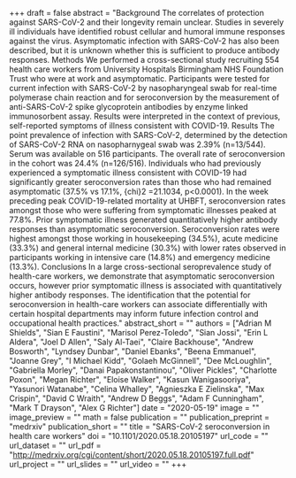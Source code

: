 +++
draft = false
abstract = "Background The correlates of protection against SARS-CoV-2 and their longevity remain unclear. Studies in severely ill individuals have identified robust cellular and humoral immune responses against the virus. Asymptomatic infection with SARS-CoV-2 has also been described, but it is unknown whether this is sufficient to produce antibody responses. Methods We performed a cross-sectional study recruiting 554 health care workers from University Hospitals Birmingham NHS Foundation Trust who were at work and asymptomatic. Participants were tested for current infection with SARS-CoV-2 by nasopharyngeal swab for real-time polymerase chain reaction and for seroconversion by the measurement of anti-SARS-CoV-2 spike glycoprotein antibodies by enzyme linked immunosorbent assay. Results were interpreted in the context of previous, self-reported symptoms of illness consistent with COVID-19. Results The point prevalence of infection with SARS-CoV-2, determined by the detection of SARS-CoV-2 RNA on nasopharnygeal swab was 2.39% (n=13/544). Serum was available on 516 participants. The overall rate of seroconversion in the cohort was 24.4% (n=126/516). Individuals who had previously experienced a symptomatic illness consistent with COVID-19 had significantly greater seroconversion rates than those who had remained asymptomatic (37.5% vs 17.1%, {chi}2 =21.1034, p<0.0001). In the week preceding peak COVID-19-related mortality at UHBFT, seroconversion rates amongst those who were suffering from symptomatic illnesses peaked at 77.8%. Prior symptomatic illness generated quantitatively higher antibody responses than asymptomatic seroconversion. Seroconversion rates were highest amongst those working in housekeeping (34.5%), acute medicine (33.3%) and general internal medicine (30.3%) with lower rates observed in participants working in intensive care (14.8%) and emergency medicine (13.3%). Conclusions In a large cross-sectional seroprevalence study of health-care workers, we demonstrate that asymptomatic seroconversion occurs, however prior symptomatic illness is associated with quantitatively higher antibody responses. The identification that the potential for seroconversion in health-care workers can associate differentially with certain hospital departments may inform future infection control and occupational health practices."
abstract_short = ""
authors = ["Adrian M Shields", "Sian E Faustini", "Marisol Perez-Toledo", "Sian Jossi", "Erin L Aldera", "Joel D Allen", "Saly Al-Taei", "Claire Backhouse", "Andrew Bosworth", "Lyndsey Dunbar", "Daniel Ebanks", "Beena Emmanuel", "Joanne Grey", "I Michael Kidd", "Golaeh McGinnell", "Dee McLoughlin", "Gabriella Morley", "Danai Papakonstantinou", "Oliver Pickles", "Charlotte Poxon", "Megan Richter", "Eloise Walker", "Kasun Wanigasooriya", "Yasunori Watanabe", "Celina Whalley", "Agnieszka E Zielinska", "Max Crispin", "David C Wraith", "Andrew D Beggs", "Adam F Cunningham", "Mark T Drayson", "Alex G Richter"]
date = "2020-05-19"
image = ""
image_preview = ""
math = false
publication = ""
publication_preprint = "medrxiv"
publication_short = ""
title = "SARS-CoV-2 seroconversion in health care workers"
doi = "10.1101/2020.05.18.20105197"
url_code = ""
url_dataset = ""
url_pdf = "http://medrxiv.org/cgi/content/short/2020.05.18.20105197.full.pdf"
url_project = ""
url_slides = ""
url_video = ""
+++